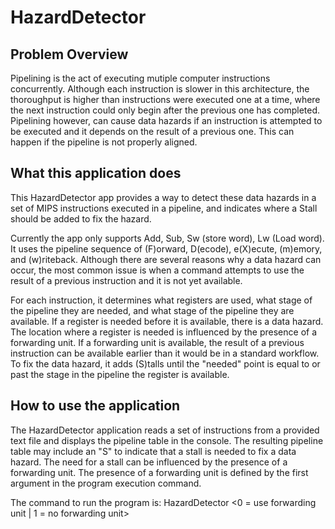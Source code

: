 # HazardDetector

## Problem Overview
Pipelining is the act of executing mutiple computer instructions concurrently. Although each instruction is slower in this architecture, the thoroughput is higher than instructions were executed one at a time, where the next instruction could only begin after the previous one has completed. Pipelining however, can cause data hazards if an instruction is attempted to be executed and it depends on the result of a previous one. This can happen if the pipeline is not properly aligned.

## What this application does
This HazardDetector app provides a way to detect these data hazards in a set of MIPS instructions executed in a pipeline, and indicates where a Stall should be added to fix the hazard. 

Currently the app only supports Add, Sub, Sw (store word), Lw (Load word). It uses the pipeline sequence of (F)orward, D(ecode), e(X)ecute, (m)emory, and (w)riteback. Although there are several reasons why a data hazard can occur, the most common issue is when a command attempts to use the result of a previous instruction and it is not yet available.

For each instruction, it determines what registers are used, what stage of the pipeline they are needed, and what stage of the pipeline they are available. If a register is needed before it is available, there is a data hazard. The location where a register is needed is influenced by the presence of a forwarding unit. If a forwarding unit is available, the result of a previous instruction can be available earlier than it would be in a standard workflow. To fix the data hazard, it adds (S)talls until the "needed" point is equal to or past the stage in the pipeline the register is available.

## How to use the application
The HazardDetector application reads a set of instructions from a provided text file and displays the pipeline table in the console.
The resulting pipeline table may include an "S" to indicate that a stall is needed to fix a data hazard.
The need for a stall can be influenced by the presence of a forwarding unit. The presence of a forwarding unit is defined by the first argument in the program execution command.

The command to run the program is:
HazardDetector <0 = use forwarding unit | 1 = no forwarding unit> <full file path to instructions>
